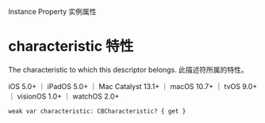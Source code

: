 Instance Property 实例属性

# characteristic 特性

The characteristic to which this descriptor belongs.
此描述符所属的特性。

iOS 5.0+ ｜ iPadOS 5.0+ ｜ Mac Catalyst 13.1+ ｜ macOS 10.7+ ｜ tvOS 9.0+ ｜ visionOS 1.0+ ｜ watchOS 2.0+ 

```
weak var characteristic: CBCharacteristic? { get }
```
